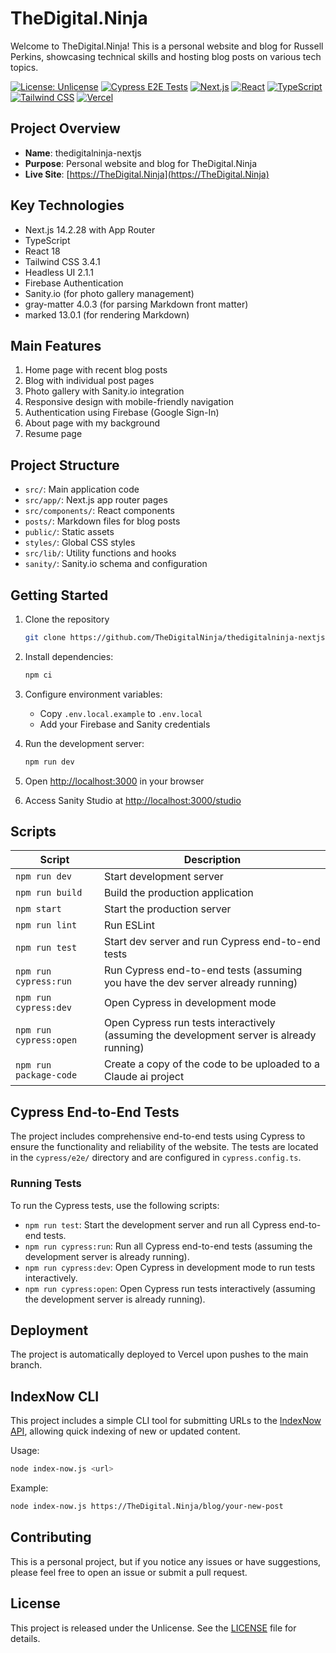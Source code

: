 # TheDigital.Ninja

Welcome to TheDigital.Ninja! This is a personal website and blog for Russell Perkins, showcasing technical skills and hosting blog posts on various tech topics.

[![License: Unlicense](https://img.shields.io/badge/license-Unlicense-blue.svg)](http://unlicense.org/)
[![Cypress E2E Tests](https://github.com/TheDigitalNinja/thedigitalninja-nextjs/actions/workflows/cypress.yml/badge.svg)](https://github.com/TheDigitalNinja/thedigitalninja-nextjs/actions/workflows/cypress.yml)
[![Next.js](https://img.shields.io/badge/Next.js-14.2.4-blueviolet)](https://nextjs.org/)
[![React](https://img.shields.io/badge/React-18-blue)](https://reactjs.org/)
[![TypeScript](https://img.shields.io/badge/TypeScript-5-blue)](https://www.typescriptlang.org/)
[![Tailwind CSS](https://img.shields.io/badge/Tailwind_CSS-3.4.1-38B2AC?logo=tailwind-css&logoColor=white)](https://tailwindcss.com/)
[![Vercel](https://therealsujitk-vercel-badge.vercel.app/?app=thedigitalninja-nextjs)](https://thedigital.ninja)

## Project Overview

- **Name**: thedigitalninja-nextjs
- **Purpose**: Personal website and blog for TheDigital.Ninja
- **Live Site**: [https://TheDigital.Ninja](https://TheDigital.Ninja)

## Key Technologies

- Next.js 14.2.28 with App Router
- TypeScript
- React 18
- Tailwind CSS 3.4.1
- Headless UI 2.1.1
- Firebase Authentication
- Sanity.io (for photo gallery management)
- gray-matter 4.0.3 (for parsing Markdown front matter)
- marked 13.0.1 (for rendering Markdown)

## Main Features

1. Home page with recent blog posts
2. Blog with individual post pages
3. Photo gallery with Sanity.io integration
4. Responsive design with mobile-friendly navigation
5. Authentication using Firebase (Google Sign-In)
6. About page with my background
7. Resume page

## Project Structure

- `src/`: Main application code
- `src/app/`: Next.js app router pages
- `src/components/`: React components
- `posts/`: Markdown files for blog posts
- `public/`: Static assets
- `styles/`: Global CSS styles
- `src/lib/`: Utility functions and hooks
- `sanity/`: Sanity.io schema and configuration

## Getting Started

1. Clone the repository
   ```Bash
   git clone https://github.com/TheDigitalNinja/thedigitalninja-nextjs.git
   ```
2. Install dependencies:
   ```Bash
   npm ci
   ```
3. Configure environment variables:
   - Copy `.env.local.example` to `.env.local`
   - Add your Firebase and Sanity credentials

4. Run the development server:
   ```Bash
   npm run dev
   ```
5. Open [http://localhost:3000](http://localhost:3000) in your browser
6. Access Sanity Studio at [http://localhost:3000/studio](http://localhost:3000/studio)

## Scripts

| Script                  | Description                                                                 |
|-------------------------|-----------------------------------------------------------------------------|
| `npm run dev`           | Start development server                                                    |
| `npm run build`         | Build the production application                                            |
| `npm start`             | Start the production server                                                 |
| `npm run lint`          | Run ESLint                                                                  |
| `npm run test`          | Start dev server and run Cypress end-to-end tests                           |
| `npm run cypress:run`   | Run Cypress end-to-end tests (assuming you have the dev server already running) |
| `npm run cypress:dev`   | Open Cypress in development mode                                            |
| `npm run cypress:open`  | Open Cypress run tests interactively (assuming the development server is already running) |
| `npm run package-code`  | Create a copy of the code to be uploaded to a Claude ai project             |

## Cypress End-to-End Tests

The project includes comprehensive end-to-end tests using Cypress to ensure the functionality and reliability of the website. The tests are located in the `cypress/e2e/` directory and are configured in `cypress.config.ts`.

### Running Tests

To run the Cypress tests, use the following scripts:

- `npm run test`: Start the development server and run all Cypress end-to-end tests.
- `npm run cypress:run`: Run all Cypress end-to-end tests (assuming the development server is already running).
- `npm run cypress:dev`: Open Cypress in development mode to run tests interactively.
- `npm run cypress:open`: Open Cypress run tests interactively (assuming the development server is already running).

## Deployment

The project is automatically deployed to Vercel upon pushes to the main branch.

## IndexNow CLI

This project includes a simple CLI tool for submitting URLs to the [IndexNow API](https://www.bing.com/indexnow/), allowing quick indexing of new or updated content.

Usage:
```Bash
node index-now.js <url>
```

Example:
```Bash
node index-now.js https://TheDigital.Ninja/blog/your-new-post
```

## Contributing

This is a personal project, but if you notice any issues or have suggestions, please feel free to open an issue or submit a pull request.

## License

This project is released under the Unlicense. See the [LICENSE](LICENSE) file for details.